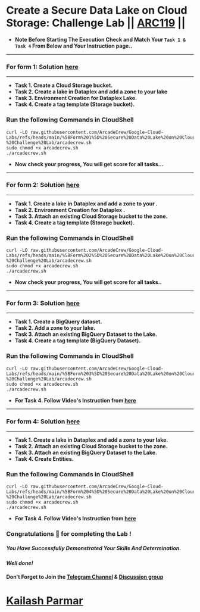 # Create a Secure Data Lake on Cloud Storage: Challenge Lab || [ARC119](https://www.cloudskillsboost.google/focuses/63857?parent=catalog) ||

* **Note Before Starting The Execution Check and Match Your `Task 1 & Task 4` From Below and Your Instruction page..**
---

### For form 1: Solution [here](https://youtu.be/Raqvt8jvfRw)
---

* **Task 1. Create a Cloud Storage bucket.**
* **Task 2. Create a lake in Dataplex and add a zone to your lake**
* **Task 3. Environment Creation for Dataplex Lake.**
* **Task 4. Create a tag template (Storage bucket).**

### Run the following Commands in CloudShell

```
curl -LO raw.githubusercontent.com/ArcadeCrew/Google-Cloud-Labs/refs/heads/main/%5BForm%201%5D%20Secure%20Data%20Lake%20on%20Cloud%20Storage%20-%20Challenge%20Lab/arcadecrew.sh
sudo chmod +x arcadecrew.sh
./arcadecrew.sh

```

* **Now check your progress, You will get score for all tasks...**
---

### For form 2: Solution [here]()
---

* **Task 1. Create a lake in Dataplex and add a zone to your .**
* **Task 2. Environment Creation for Dataplex .**
* **Task 3. Attach an existing Cloud Storage bucket to the zone.**
* **Task 4. Create a tag template (Storage bucket).**

### Run the following Commands in CloudShell

```
curl -LO raw.githubusercontent.com/ArcadeCrew/Google-Cloud-Labs/refs/heads/main/%5BForm%202%5D%20Secure%20Data%20Lake%20on%20Cloud%20Storage%20-%20Challenge%20Lab/arcadecrew.sh
sudo chmod +x arcadecrew.sh
./arcadecrew.sh

```

* **Now check your progress, You will get score for all tasks..**
---

### For form 3: Solution [here](https://youtu.be/ljAEkOtRR7w)
---

* **Task 1. Create a BigQuery dataset.**
* **Task 2. Add a zone to your lake.**
* **Task 3. Attach an existing BigQuery Dataset to the Lake.**
* **Task 4. Create a tag template (BigQuery Dataset).**

### Run the following Commands in CloudShell

```
curl -LO raw.githubusercontent.com/ArcadeCrew/Google-Cloud-Labs/refs/heads/main/%5BForm%203%5D%20Secure%20Data%20Lake%20on%20Cloud%20Storage%20-%20Challenge%20Lab/arcadecrew.sh
sudo chmod +x arcadecrew.sh
./arcadecrew.sh

```

* **For Task 4. Follow Video's Instruction from [here](https://youtu.be/HxznRWJFxgA?t=97)**
---

### For form 4: Solution [here](https://youtu.be/tK9bk6wG0aQ)
---

* **Task 1. Create a lake in Dataplex and add a zone to your lake.**
* **Task 2. Attach an existing Cloud Storage bucket to the zone.**
* **Task 3. Attach an existing BigQuery Dataset to the Lake.**
* **Task 4. Create Entities.**

### Run the following Commands in CloudShell

```
curl -LO raw.githubusercontent.com/ArcadeCrew/Google-Cloud-Labs/refs/heads/main/%5BForm%204%5D%20Secure%20Data%20Lake%20on%20Cloud%20Storage%20-%20Challenge%20Lab/arcadecrew.sh
sudo chmod +x arcadecrew.sh
./arcadecrew.sh

```

* **For Task 4. Follow Video's Instruction from [here](https://youtu.be/tK9bk6wG0aQ?t=65)**

### Congratulations 🎉 for completing the Lab !

##### *You Have Successfully Demonstrated Your Skills And Determination.*

#### *Well done!*

#### Don't Forget to Join the [Telegram Channel](https://t.me/quickgcplab) & [Discussion group](https://t.me/quickgcplabchats)

# [Kailash Parmar](https://www.youtube.com/@kailash_parmar)

